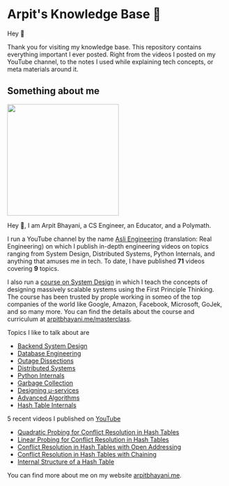 # Arpit's Knowledge Base 🧠

Hey 🙌‍

Thank you for visiting my knowledge base. This repository contains everything important I ever posted. Right from the videos I posted on my YouTube channel, to the notes I used while explaining tech concepts, or meta materials around it.

## Something about me

<img width="256px" src="https://arpitbhayani.me/static/img/arpit.jpg" />

Hey 🙌‍, I am Arpit Bhayani, a CS Engineer, an Educator, and a Polymath.

I run a YouTube channel by the name [Asli Engineering](asliengineering.com) (translation: Real Engineering) on which I publish in-depth engineering videos on topics ranging from System Design,
Distributed Systems, Python Internals, and anything that amuses me in tech. To date, I have published **71** videos covering **9** topics.

I also run a [course on System Design](https://arpitbhayani.me/masterclass) in which I teach the concepts of designing massively scalable systems using the First Principle Thinking. The course has been trusted by prople working in someo of the top companies of the world like Google, Amazon, Facebook, Microsoft, GoJek, and so many more. You can find the details about the course and curriculum at [arpitbhayani.me/masterclass](https://arpitbhayani.me/masterclass).

Topics I like to talk about are

 - [Backend System Design](https://arpitbhayani.me/system-design)
 - [Database Engineering](https://arpitbhayani.me/database-engineering)
 - [Outage Dissections](https://arpitbhayani.me/outage-dissections)
 - [Distributed Systems](https://arpitbhayani.me/distributed-systems)
 - [Python Internals](https://arpitbhayani.me/python-internals)
 - [Garbage Collection](https://arpitbhayani.me/garbage-collection)
 - [Designing μ-services](https://arpitbhayani.me/microservices)
 - [Advanced Algorithms](https://arpitbhayani.me/advanced-algorithms)
 - [Hash Table Internals](https://arpitbhayani.me/hash-table-internals)

5 recent videos I published on [YouTube](https://www.youtube.com/c/ArpitBhayani)

 - [Quadratic Probing for Conflict Resolution in Hash Tables](https://youtube.com/watch?v=F-8pWiJv8ik)
 - [Linear Probing for Conflict Resolution in Hash Tables](https://youtube.com/watch?v=5QKAXG25hig)
 - [Conflict Resolution in Hash Tables with Open Addressing](https://youtube.com/watch?v=6_yFb7icd_c)
 - [Conflict Resolution in Hash Tables with Chaining](https://youtube.com/watch?v=9rb8oILi4lU)
 - [Internal Structure of a Hash Table](https://youtube.com/watch?v=jjW8w8ED3Ns)

You can find more about me on my website [arpitbhayani.me](arpitbhayani.me).
